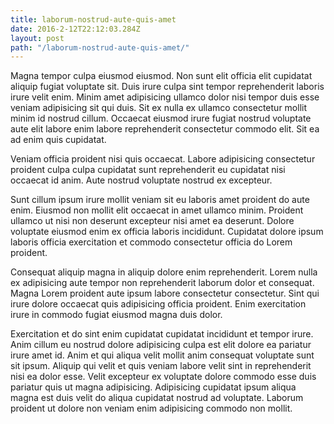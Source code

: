 ```yaml
---
title: laborum-nostrud-aute-quis-amet
date: 2016-2-12T22:12:03.284Z
layout: post
path: "/laborum-nostrud-aute-quis-amet/"
---
```


Magna tempor culpa eiusmod eiusmod. Non sunt elit officia elit cupidatat aliquip fugiat voluptate sit. Duis irure culpa sint tempor reprehenderit laboris irure velit enim. Minim amet adipisicing ullamco dolor nisi tempor duis esse veniam adipisicing sit qui duis. Sit ex nulla ex ullamco consectetur mollit minim id nostrud cillum. Occaecat eiusmod irure fugiat nostrud voluptate aute elit labore enim labore reprehenderit consectetur commodo elit. Sit ea ad enim quis cupidatat.

Veniam officia proident nisi quis occaecat. Labore adipisicing consectetur proident culpa culpa cupidatat sunt reprehenderit eu cupidatat nisi occaecat id anim. Aute nostrud voluptate nostrud ex excepteur.

Sunt cillum ipsum irure mollit veniam sit eu laboris amet proident do aute enim. Eiusmod non mollit elit occaecat in amet ullamco minim. Proident ullamco ut nisi non deserunt excepteur nisi amet ea deserunt. Dolore voluptate eiusmod enim ex officia laboris incididunt. Cupidatat dolore ipsum laboris officia exercitation et commodo consectetur officia do Lorem proident.

Consequat aliquip magna in aliquip dolore enim reprehenderit. Lorem nulla ex adipisicing aute tempor non reprehenderit laborum dolor et consequat. Magna Lorem proident aute ipsum labore consectetur consectetur. Sint qui irure dolore occaecat quis adipisicing officia proident. Enim exercitation irure in commodo fugiat eiusmod magna duis dolor.

Exercitation et do sint enim cupidatat cupidatat incididunt et tempor irure. Anim cillum eu nostrud dolore adipisicing culpa est elit dolore ea pariatur irure amet id. Anim et qui aliqua velit mollit anim consequat voluptate sunt sit ipsum. Aliquip qui velit et quis veniam labore velit sint in reprehenderit nisi ea dolor esse. Velit excepteur ex voluptate dolore commodo esse duis pariatur quis ut magna adipisicing. Adipisicing cupidatat ipsum aliqua magna est duis velit do aliqua cupidatat nostrud ad voluptate. Laborum proident ut dolore non veniam enim adipisicing commodo non mollit.